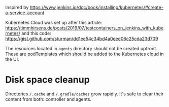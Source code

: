 Inspired by https://www.jenkins.io/doc/book/installing/kubernetes/#create-a-service-account

Kubernetes Cloud was set up after this article: https://timmhirsens.de/posts/2019/07/testcontainers_on_jenkins_with_kubernetes/
and this code: https://gist.github.com/sturman/dd1ee54c34bd4a0eee06c25cda23d709

The resources located in `agents` directory should not be created upfront.
These are podTemplates which should be added to the Kubernetes cloud in the UI.

# Disk space cleanup

Directories `/.cache` and `/.gradle/caches` grow rapidly. It's safe to clear their content from both: controller and agents.